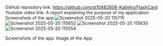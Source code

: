 GitHub repository link: https://github.com/st10482606-Katleho/FlashCard
Youtube video link: 
A report explaining the purpose of my application:
Screenshots of the app:![Screenshot 2025-05-20 115715](https://github.com/user-attachments/assets/80b9b6ad-1eee-458b-b3a9-bb81727d545d)
![Screenshot 2025-05-20 115652](https://github.com/user-attachments/assets/13e30266-e313-4266-ba82-00229fd71cd1)
![Screenshot 2025-05-20 115630](https://github.com/user-attachments/assets/caa96ab6-6423-48d6-82fa-b61c209ec713)
![Screenshot 2025-05-20 115554](https://github.com/user-attachments/assets/bc5c7d25-6d5b-4711-aad6-a8b6feaee276)

Screenshots of the app:
Image of the App:
